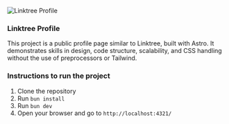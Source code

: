 ![Linktree Profile](https://i.imgur.com/1QgrNNw.png)

### Linktree Profile

This project is a public profile page similar to Linktree, built with Astro. It demonstrates skills in design, code structure, scalability, and CSS handling without the use of preprocessors or Tailwind.

### Instructions to run the project

1. Clone the repository
2. Run `bun install`
3. Run `bun dev`
4. Open your browser and go to `http://localhost:4321/`
